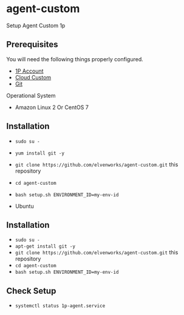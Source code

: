 # agent-custom
Setup Agent Custom 1p
## Prerequisites

You will need the following things properly configured.

- [1P Account](https://1p.elven.works/products)
- [Cloud Custom](https://1p.elven.works/clouds/new)
- [Git](http://git-scm.com/)

Operational System

- Amazon Linux 2 Or CentOS 7 
## Installation

- `sudo su -`
- `yum install git -y` 
- `git clone https://github.com/elvenworks/agent-custom.git` this repository
- `cd agent-custom`
- `bash setup.sh ENVIRONMENT_ID=my-env-id`


- Ubuntu

## Installation

- `sudo su -`
- `apt-get install git -y` 
- `git clone https://github.com/elvenworks/agent-custom.git` this repository
- `cd agent-custom`
- `bash setup.sh ENVIRONMENT_ID=my-env-id`

## Check Setup

- `systemctl status 1p-agent.service`